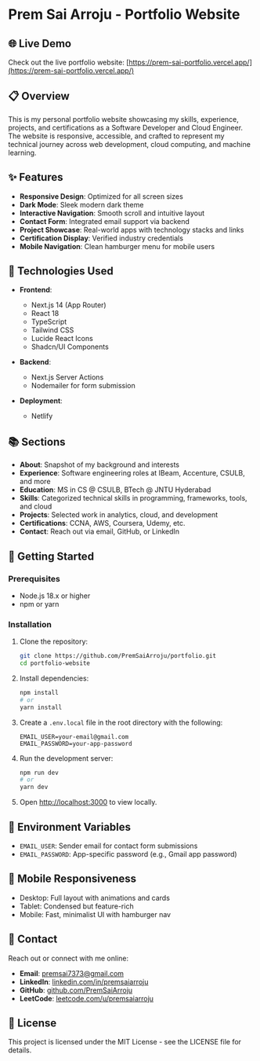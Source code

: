 # Prem Sai Arroju - Portfolio Website

## 🌐 Live Demo

Check out the live portfolio website: [https://prem-sai-portfolio.vercel.app/](https://prem-sai-portfolio.vercel.app/)

## 📋 Overview

This is my personal portfolio website showcasing my skills, experience, projects, and certifications as a Software Developer and Cloud Engineer. The website is responsive, accessible, and crafted to represent my technical journey across web development, cloud computing, and machine learning.

## ✨ Features

- **Responsive Design**: Optimized for all screen sizes
- **Dark Mode**: Sleek modern dark theme
- **Interactive Navigation**: Smooth scroll and intuitive layout
- **Contact Form**: Integrated email support via backend
- **Project Showcase**: Real-world apps with technology stacks and links
- **Certification Display**: Verified industry credentials
- **Mobile Navigation**: Clean hamburger menu for mobile users

## 🔧 Technologies Used

- **Frontend**:
  - Next.js 14 (App Router)
  - React 18
  - TypeScript
  - Tailwind CSS
  - Lucide React Icons
  - Shadcn/UI Components

- **Backend**:
  - Next.js Server Actions
  - Nodemailer for form submission

- **Deployment**:
  - Netlify

## 📚 Sections

- **About**: Snapshot of my background and interests
- **Experience**: Software engineering roles at IBeam, Accenture, CSULB, and more
- **Education**: MS in CS @ CSULB, BTech @ JNTU Hyderabad
- **Skills**: Categorized technical skills in programming, frameworks, tools, and cloud
- **Projects**: Selected work in analytics, cloud, and development
- **Certifications**: CCNA, AWS, Coursera, Udemy, etc.
- **Contact**: Reach out via email, GitHub, or LinkedIn

## 🚀 Getting Started

### Prerequisites

- Node.js 18.x or higher
- npm or yarn

### Installation

1. Clone the repository:
   ```bash
   git clone https://github.com/PremSaiArroju/portfolio.git
   cd portfolio-website
   ```

2. Install dependencies:
   ```bash
   npm install
   # or
   yarn install
   ```

3. Create a `.env.local` file in the root directory with the following:
   ```
   EMAIL_USER=your-email@gmail.com
   EMAIL_PASSWORD=your-app-password
   ```

4. Run the development server:
   ```bash
   npm run dev
   # or
   yarn dev
   ```

5. Open [http://localhost:3000](http://localhost:3000) to view locally.

## 📝 Environment Variables

- `EMAIL_USER`: Sender email for contact form submissions
- `EMAIL_PASSWORD`: App-specific password (e.g., Gmail app password)

## 📱 Mobile Responsiveness

- Desktop: Full layout with animations and cards
- Tablet: Condensed but feature-rich
- Mobile: Fast, minimalist UI with hamburger nav

## 🤝 Contact

Reach out or connect with me online:

- **Email**: [premsai7373@gmail.com](mailto:premsai7373@gmail.com)
- **LinkedIn**: [linkedin.com/in/premsaiarroju](https://www.linkedin.com/in/premsaiarroju/)
- **GitHub**: [github.com/PremSaiArroju](https://github.com/PremSaiArroju)
- **LeetCode**: [leetcode.com/u/premsaiarroju](https://leetcode.com/u/premsaiarroju/)

## 📄 License

This project is licensed under the MIT License - see the LICENSE file for details.

